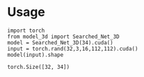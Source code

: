 
# Usage

    import torch
    from model_3d import Searched_Net_3D
    model = Searched_Net_3D(34).cuda()
    input = torch.rand(32,3,16,112,112).cuda()
    model(input).shape
    
    torch.Size([32, 34])
    



